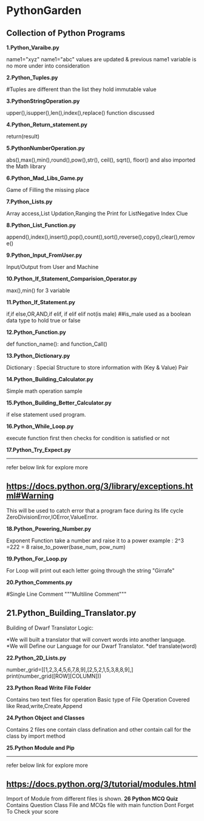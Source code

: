 # PythonGarden
## Collection of Python Programs
**1.Python_Varaibe.py**

  name1="xyz"
  name1="abc"  values are updated & previous name1 variable is no more under into consideration 

**2.Python_Tuples.py**

  #Tuples are different than the list they hold immutable value
  
**3.PythonStringOperation.py**

  upper(),isupper(),len(),index(),replace() function discussed
  
**4.Python_Return_statement.py**

  return(result) 
  
**5.PythonNumberOperation.py**

  abs(),max(),min(),round(),pow(),str(), ceil(), sqrt(), floor() and also imported the Math library
  
**6.Python_Mad_Libs_Game.py**

  Game of Filling the missing place
  
**7.Python_Lists.py**

  Array access,List Updation,Ranging the Print for ListNegative Index Clue
  
**8.Python_List_Function.py**

  append(),index(),insert(),pop(),count(),sort(),reverse(),copy(),clear(),remove()
  
**9.Python_Input_FromUser.py**

  Input/Output from User and Machine
  
**10.Python_If_Statement_Comparision_Operator.py**

  max(),min() for 3 variable
  
**11.Python_If_Statement.py**

  if,if else,OR,AND,if elif, if elif elif not(is male) ##is_male used as a boolean data type to hold true or false
  
**12.Python_Function.py**

  def function_name(): and function_Call()
  
**13.Python_Dictionary.py**

  Dictionary : Special Structure to store information with (Key & Value) Pair
  
**14.Python_Building_Calculator.py**

  Simple math operation sample
  
**15.Python_Building_Better_Calculator.py**

  if else statement used program.
  
**16.Python_While_Loop.py**
  
  execute function first then checks for condition is satisfied or not
  
**17.Python_Try_Expect.py**
  
  ----
  refer below link for explore more
 
  https://docs.python.org/3/library/exceptions.html#Warning
  ---
  This will be used to catch error that a program face during its life cycle
  ZeroDivisionError,IOError,ValueError.
  
**18.Python_Powering_Number.py**
  
  Exponent Function take a number and raise it to a power example : 2^3 =2*2*2 = 8
  raise_to_power(base_num, pow_num)

**19.Python_For_Loop.py**

  For Loop will print out each letter going through the string "Girrafe"
  
**20.Python_Comments.py**

  #Single Line Comment 
  """Multiline Comment"""
 
**21.Python_Building_Translator.py**
---
  Building of Dwarf Translator Logic:
  
  *We will built a translator that will convert words into another language.
  *We will Define our Language for our Dwarf Translator.
  *def translate(word)
  
**22.Python_2D_Lists.py**

  number_grid=[[1,2,3,4,5,6,7,8,9],[2,5,2,1,5,3,8,8,9],]
  print(number_grid([ROW][COLUMN]))

**23.Python Read Write File Folder**
  
  Contains two text files for operation
  Basic type of File Operation Covered like Read,write,Create,Append
  
**24.Python Object and Classes**
  
  Contains 2 files one contain class defination and other contain call for the class by import method
  
**25.Python Module and Pip**

  ----
  refer below link for explore more
 
  https://docs.python.org/3/tutorial/modules.html
  ----
  Import of Module from different files is shown.
**26 Python MCQ Quiz**
  Contains Question Class File and  MCQs file with main function
  Dont Forget To Check your score
